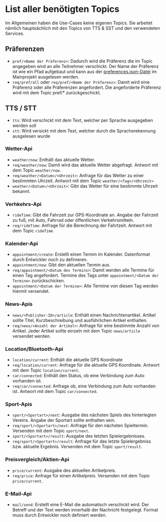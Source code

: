 # List aller benötigten Topics

Im Allgemeinen haben die Use-Cases keine eigenen Topics. Sie arbeitet nämlich hauptsächlich mit den Topics von TTS & SST und den verwendeten Services.

## Präferenzen
- `pref/<Name der Präferenz>`: Dadurch wird die Präferenz die im Topic angegeben wird an alle Teilnehmer verschickt. Der Name der Präferenz ist wie ein Pfad aufgebaut und kann aus der [preferences.json-Datei](https://github.com/pda-aswe/main/blob/main/preferences.json) im Mainprojekt ausgelesen werden.
- `req/pref/all` oder `req/pref/<Name der Präferenz>`: Damit wird eine Präferenz oder alle Präferenzen angefordert. Die angeforderte Präferenz wird mit dem Topic pref/* zurückgeschickt.

## TTS / STT
- `tts`: Wird verschickt mit dem Text, welcher per Sprache ausgegeben werden soll
- `stt`: Wird versickt mit dem Text, welcher durch die Spracherekennung ausgelesen wurde

### Wetter-Api
- `weather/now`: Enthält das aktuelle Wetter.
- `req/weather/now`: Damit wird das aktuelle Wetter abgefragt. Antwort mit dem Topic `weather/now`.
- `req/weather/<Datum>/<Uhrzeit>`: Anfrage für das Wetter zu einer bestimmten Uhrzeit. Antwort mit dem Topic `weather/<Tag>/<Uhrzeit>`
- `weather/<Datum>/<Uhrzeit>`: Gibt das Wetter für eine bestimmte Uhrzeit bekannt.

### Verhkehrs-Api
- `rideTime`: Gibt die Fahrzeit zur GPS-Koordinate an. Angabe der Fahrzeit zu fuß, mit Auto, Fahrrad oder öffentlichen Verkehrsmitteln.
- `req/rideTime`: Anfrage für die Berechnung der Fahrtzeit. Antwort mit dem Topic `rideTime`

### Kalender-Api
- `appointment/create`: Erstellt einen Termin im Kalender. Datenformat durch Entwickler noch zu definieren.
- `appointment/now`: Gibt den aktuellen Termin aus.
- `req/appointment/<Datum des Termins>`: Damit werden alle Termine für einen Tag angefordert. Termine des Tags unter `appointment/<Datum der Termine>` zurückschicken.
- `appointment/<Datum der Termine>`: Alle Termine von diesen Tag werden hiermit versendet. 

### News-Apis
- `news/<Publisher-ID>/article`: Enthält einen Nachrichtenartikel. Artikel sollte Titel, Kurzbeschreibung und ausführlichen Artikel enthalten.
- `req/news/<Anzahl der Artikel>`: Anfrage für eine bestimmte Anzahl von Artikel. Jeder Artikel sollte einzeln mit dem Topic `news/article` versendet werden.

### Location/Bluetooth-Api
- `location/current`: Enthält die aktuelle GPS Koordinate
- `req/location/current`: Anfrage für die aktuelle GPS Koordinate. Antwort mit dem Topic `location/current`.
- `car/connected`: Enthält den Status, ob eine Verbindung zum Auto vorhanden ist.
- `req/car/connected`: Anfrage ob, eine Verbindung zum Auto vorhanden ist. Antwort mit dem Topic `car/connected`.

### Sport-Apis
- `sport/<Sportart>/next`: Ausgabe des nächsten Spiels des hinterlegten Vereins. Angabe der Sportart sollte enthalten sein.
- `req/sport/<Sportart>/next`: Anfrage für den nächsten Spieltermin. Versenden mit dem Topic `sport/next`.
- `sport/<Sportart>/result`: Ausgabe des letzten Spielergebnisses.
- `req/sport/<Sportart>/result`: Anfrage für das letzte Spielergebniss bzw. aktuelle Ergebnis. Versenden mit dem Topic `sport/result`.

### Preisvergleich/Aktien-Api
- `price/current`: Ausgabe des aktuellen Artikelpreis.
- `req/price`: Anfrage für einen Artikelpreis. Versenden mit dem Topic `price/current`.

### E-Mail-Api
- `mail/send`: Erstellt eine E-Mail die automatisch verschickt wird. Der Betreff und der Text werden innerhalb der Nachricht festgelegt. Format muss durch Entwickler noch definiert werden.
